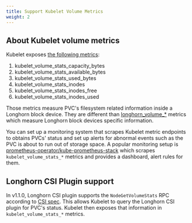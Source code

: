 ```yaml
---
title: Support Kubelet Volume Metrics
weight: 2
---
```


## About Kubelet volume metrics

Kubelet exposes [the following metrics](https://github.com/kubernetes/kubernetes/blob/4b24dca228d61f4d13dcd57b46465b0df74571f6/pkg/kubelet/metrics/collectors/volume_stats.go#L27):

1. kubelet_volume_stats_capacity_bytes
1. kubelet_volume_stats_available_bytes
1. kubelet_volume_stats_used_bytes
1. kubelet_volume_stats_inodes
1. kubelet_volume_stats_inodes_free
1. kubelet_volume_stats_inodes_used

Those metrics measure PVC's filesystem related information inside a Longhorn block device.
They are different than [longhorn_volume_*](../metrics) metrics which measure Longhorn block devices specific information.

You can set up a monitoring system that scrapes Kubelet metric endpoints to obtains PVCs' status and set up alerts for abnormal events such as the PVC is about to run out of storage space.
A popular monitoring setup is [prometheus-operator/kube-prometheus-stack](https://github.com/prometheus-community/helm-charts/tree/main/charts/kube-prometheus-stack) which scrapes `kubelet_volume_stats_*` metrics and provides a dashboard, alert rules for them.


## Longhorn CSI Plugin support

In v1.1.0, Longhorn CSI plugin supports the `NodeGetVolumeStats` RPC according to [CSI spec](https://github.com/container-storage-interface/spec/blob/master/spec.md#nodegetvolumestats).
This allows Kubelet to query the Longhorn CSI plugin for PVC's status.
Kubelet then exposes that information in `kubelet_volume_stats_*` metrics.
